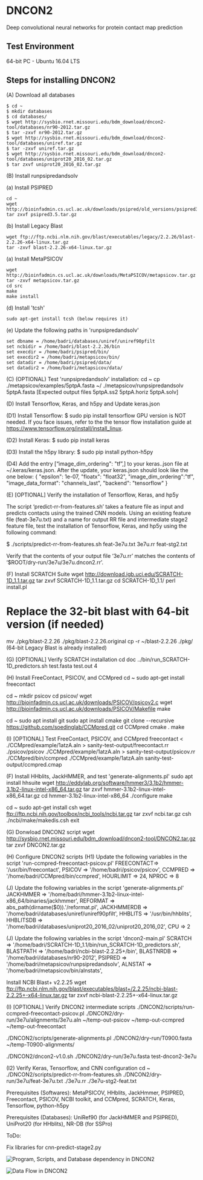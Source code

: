 # DNCON2
Deep convolutional neural networks for protein contact map prediction

Test Environment
--------------------------------------------------------------------------------------
64-bit PC - Ubuntu 16.04 LTS

Steps for installing DNCON2
--------------------------------------------------------------------------------------
(A) Download all databases  
```
$ cd ~  
$ mkdir databases  
$ cd databases/  
$ wget http://sysbio.rnet.missouri.edu/bdm_download/dncon2-tool/databases/nr90-2012.tar.gz  
$ tar -zxvf nr90-2012.tar.gz  
$ wget http://sysbio.rnet.missouri.edu/bdm_download/dncon2-tool/databases/uniref.tar.gz  
$ tar -zxvf uniref.tar.gz  
$ wget http://sysbio.rnet.missouri.edu/bdm_download/dncon2-tool/databases/uniprot20_2016_02.tar.gz  
$ tar zxvf uniprot20_2016_02.tar.gz  
```
(B) Install runpsipredandsolv

(a) Install PSIPRED
```
cd ~
wget http://bioinfadmin.cs.ucl.ac.uk/downloads/psipred/old_versions/psipred3.5.tar.gz
tar zxvf psipred3.5.tar.gz
```
(b) Install Legacy Blast
```
wget ftp://ftp.ncbi.nlm.nih.gov/blast/executables/legacy/2.2.26/blast-2.2.26-x64-linux.tar.gz
tar -zxvf blast-2.2.26-x64-linux.tar.gz
```
(a) Install MetaPSICOV
```
wget http://bioinfadmin.cs.ucl.ac.uk/downloads/MetaPSICOV/metapsicov.tar.gz
tar -zxvf metapsicov.tar.gz
cd src
make
make install
```
(d) Install 'tcsh'
```
sudo apt-get install tcsh (below requires it)
```
(e) Update the following paths in 'runpsipredandsolv'
```
set dbname = /home/badri/databases/uniref/uniref90pfilt
set ncbidir = /home/badri/blast-2.2.26/bin
set execdir = /home/badri/psipred/bin/
set execdir2 = /home/badri/metapsicov/bin/
set datadir = /home/badri/psipred/data/ 
set datadir2 = /home/badri/metapsicov/data/
```

(C) (OPTIONAL) Test 'runpsipredandsolv' installation:
cd ~
cp ./metapsicov/examples/5ptpA.fasta ~/
./metapsicov/runpsipredandsolv 5ptpA.fasta
[Expected output files 5ptpA.ss2 5ptpA.horiz 5ptpA.solv]

(D) Install Tensorflow, Keras, and h5py and Update keras.json

(D1) Install Tensorflow: 
$ sudo pip install tensorflow
GPU version is NOT needed. If you face issues, refer to the the tensor flow installation guide at https://www.tensorflow.org/install/install_linux.

(D2) Install Keras: $ sudo pip install keras

(D3) Install the h5py library: $ sudo pip install python-h5py

(D4) Add the entry [“image_dim_ordering": "tf”,] to your keras..json file at ~/.keras/keras.json. After the update, your keras.json should look like the one below:
{
    "epsilon": 1e-07,
    "floatx": "float32",
    "image_dim_ordering":"tf",
    "image_data_format": "channels_last",
    "backend": "tensorflow"
}

(E) [OPTIONAL] Verify the installation of Tensorflow, Keras, and hp5y

The script ‘predict-rr-from-features.sh’ takes a feature file as input and predicts contacts using the trained CNN models. Using an existing feature file (feat-3e7u.txt) and a name for output RR file and intermediate stage2 feature file, test the installation of Tensorflow, Keras, and hp5y using the following command:

$  ./scripts/predict-rr-from-features.sh feat-3e7u.txt 3e7u.rr feat-stg2.txt

Verify that the contents of your output file ‘3e7u.rr’ matches the contents of ‘$ROOT/dry-run/3e7u/3e7u.dncon2.rr’.

(F) Install SCRATCH Suite
wget http://download.igb.uci.edu/SCRATCH-1D_1.1.tar.gz
tar zxvf SCRATCH-1D_1.1.tar.gz
cd SCRATCH-1D_1.1/
perl install.pl
# Replace the 32-bit blast with 64-bit version (if needed)
mv ./pkg/blast-2.2.26 ./pkg/blast-2.2.26.original
cp -r ~/blast-2.2.26 ./pkg/ (64-bit Legacy Blast is already installed)

(G) [OPTIONAL] Verify SCRATCH installation
cd doc
../bin/run_SCRATCH-1D_predictors.sh test.fasta test.out 4

(H) Install FreeContact, PSICOV, and CCMpred
cd ~
sudo apt-get install freecontact

cd ~
mkdir psicov
cd psicov/
wget http://bioinfadmin.cs.ucl.ac.uk/downloads/PSICOV/psicov2.c
wget http://bioinfadmin.cs.ucl.ac.uk/downloads/PSICOV/Makefile
make

cd ~
sudo apt install git
sudo apt install cmake
git clone --recursive https://github.com/soedinglab/CCMpred.git
cd CCMpred
cmake .
make

(I) [OPTIONAL] Test FreeContact, PSICOV, and CCMpred
freecontact < ./CCMpred/example/1atzA.aln > sanity-test-output/freecontact.rr
./psicov/psicov ./CCMpred/example/1atzA.aln > sanity-test-output/psicov.rr
./CCMpred/bin/ccmpred ./CCMpred/example/1atzA.aln sanity-test-output/ccmpred.cmap


(F) Install HHblits, JackHMMER, and test 'generate-alignments.pl'
sudo apt install hhsuite
wget http://eddylab.org/software/hmmer3/3.1b2/hmmer-3.1b2-linux-intel-x86_64.tar.gz
tar zxvf hmmer-3.1b2-linux-intel-x86_64.tar.gz
cd hmmer-3.1b2-linux-intel-x86_64
./configure
make


cd ~
sudo apt-get install csh
wget ftp://ftp.ncbi.nih.gov/toolbox/ncbi_tools/ncbi.tar.gz
tar zxvf ncbi.tar.gz
csh
./ncbi/make/makedis.csh
exit

(G) Donwload DNCON2 script
wget http://sysbio.rnet.missouri.edu/bdm_download/dncon2-tool/DNCON2.tar.gz
tar zxvf DNCON2.tar.gz

(H) Configure DNCON2 scripts
(H1) Update the following variables in the script 'run-ccmpred-freecontact-psicov.pl'
FREECONTACT=> '/usr/bin/freecontact',
PSICOV    => '/home/badri/psicov/psicov',
CCMPRED   => '/home/badri/CCMpred/bin/ccmpred',
HOURLIMIT => 24,
NPROC     => 8

(J) Update the following variables in the script 'generate-alignments.pl' 
JACKHMMER   => '/home/badri/hmmer-3.1b2-linux-intel-x86_64/binaries/jackhmmer',
REFORMAT    => abs_path(dirname($0)).'/reformat.pl',
JACKHMMERDB => '/home/badri/databases/uniref/uniref90pfilt',
HHBLITS     => '/usr/bin/hhblits',
HHBLITSDB   => '/home/badri/databases/uniprot20_2016_02/uniprot20_2016_02',
CPU         => 2

(J) Update the following variables in the script 'dncon2-main.pl' 
	SCRATCH      => '/home/badri/SCRATCH-1D_1.1/bin/run_SCRATCH-1D_predictors.sh',
	BLASTPATH    => '/home/badri/ncbi-blast-2.2.25+/bin', 
	BLASTNRDB    => '/home/badri/databases/nr90-2012',
	PSIPRED      => '/home/badri/metapsicov/runpsipredandsolv',
	ALNSTAT      => '/home/badri/metapsicov/bin/alnstats',

Install NCBI Blast+ v2.2.25
wget ftp://ftp.ncbi.nlm.nih.gov/blast/executables/blast+/2.2.25/ncbi-blast-2.2.25+-x64-linux.tar.gz
tar zxvf ncbi-blast-2.2.25+-x64-linux.tar.gz 

(I) [OPTIONAL] Verify DNCON2 intermediate scripts
./DNCON2/scripts/run-ccmpred-freecontact-psicov.pl ./DNCON2/dry-run/3e7u/alignments/3e7u.aln ~/temp-out-psicov ~/temp-out-ccmpred ~/temp-out-freecontact

./DNCON2/scripts/generate-alignments.pl ./DNCON2/dry-run/T0900.fasta ~/temp-T0900-alignments/

./DNCON2/dncon2-v1.0.sh ./DNCON2/dry-run/3e7u.fasta test-dncon2-3e7u


(I2) Verify Keras, Tensorflow, and CNN configuration
cd ~
./DNCON2/scripts/predict-rr-from-features.sh ./DNCON2/dry-run/3e7u/feat-3e7u.txt ./3e7u.rr ./3e7u-stg2-feat.txt 





Prerequisites (Softwares):
MetaPSICOV, HHblits, JackHmmer, PSIPRED, Freecontact, PSICOV, NCBI toolkit, and CCMpred, SCRATCH, Keras, Tensorflow, python-h5py

Prerequisites (Databases):
UniRef90 (for JackHMMER and PSIPRED), UniProt20 (for HHblits), NR-DB (for SSPro)



ToDo:

Fix libraries for cnn-predict-stage2.py

![Program, Scripts, and Database dependency in DNCON2](https://github.com/multicom-toolbox/DNCON2/blob/master/dependency.PNG)

![Data Flow in DNCON2](https://github.com/multicom-toolbox/DNCON2/blob/master/dataflow.PNG)
